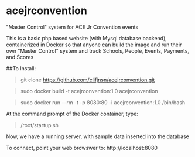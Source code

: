 # acejrconvention
"Master Control" system for ACE Jr Convention events

This is a basic php based website (with Mysql database backend), containerized in Docker so that anyone can build the image and run their own "Master Control" system and track Schools, People, Events, Payments, and Scores

##To Install:
> git clone https://github.com/clifjnsn/acejrconvention.git

> sudo docker build -t acejrconvention:1.0 acejrconvention

> sudo docker run --rm -t -p 8080:80 -i acejrconvention:1.0 /bin/bash


At the command prompt of the Docker container, type:
> /root/startup.sh

Now, we have a running server, with sample data inserted into the database

To connect, point your web browswer to: http://localhost:8080


